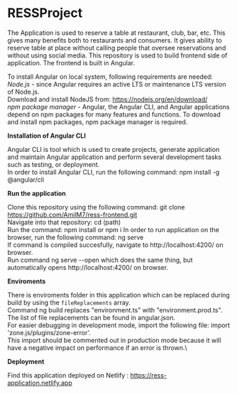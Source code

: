 # RESSProject

The Application is used to reserve a table at restaurant, club, bar, etc. This gives many benefits both to restaurants and consumers. It gives ability to reserve table at place without calling people that oversee reservations and without using social media. This repository is used to build frontend side of application. The frontend is built in Angular. 


To install Angular on local system, following requirements are needed:\
*Node.js* - since Angular requires  an active LTS or maintenance LTS version of Node.js.\
Download and install NodeJS from: https://nodejs.org/en/download/ \
*npm package manager* - Angular, the Angular CLI, and Angular applications depend on npm packages for many features and functions. To download and install npm packages, npm package manager is required. 

 **Installation of Angular CLI**
 
Angular CLI is tool which is used to create projects, generate application and maintain Angular application and perform several development tasks such as testing, or  deployment.\
In order to install Angular CLI, run the following command: npm install -g @angular/cli
  
 **Run the application**
 
 Clone this repository using the following command: git clone https://github.com/AmilM7/ress-frontend.git \
 Navigate into that repository: cd (path) \
 Run the command: npm install or npm i 
 In order to run application on the browser, run the following command: ng serve\
 If command is compiled succesfully, navigate to http://localhost:4200/ on browser.\
 Run command ng serve --open which does the same thing, but automatically opens http://localhost:4200/ on browser.
 
 **Enviroments**
 
 There is enviroments folder in this application which can be replaced during build by using the `fileReplacements` array.\
 Command ng build replaces "environment.ts" with "environment.prod.ts".\
 The list of file replacements can be found in angular.json.\
 For easier debugging in development mode, import the following file: import 'zone.js/plugins/zone-error'.\
 This import should be commented out in production mode because it will have a negative impact on performance if an error is thrown.\
 
 **Deployment**
 
 Find this application deployed on Netlify : https://ress-application.netlify.app
  
